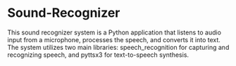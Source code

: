 # Sound-Recognizer
This sound recognizer system is a Python application that listens to audio input from a microphone, processes the speech, and converts it into text. The system utilizes two main libraries: speech_recognition for capturing and recognizing speech, and pyttsx3 for text-to-speech synthesis.
